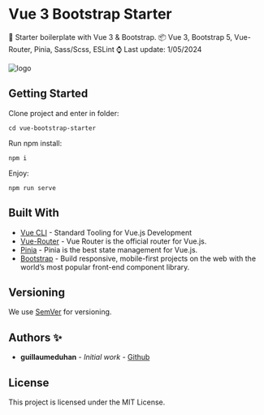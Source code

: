 # Vue 3 Bootstrap Starter

🦾 Starter boilerplate with Vue 3 & Bootstrap.
📦 Vue 3, Bootstrap 5, Vue-Router, Pinia, Sass/Scss, ESLint
⌚ Last update: 1/05/2024

![logo](https://repository-images.githubusercontent.com/217154004/ba7dfb8c-9645-42ca-ad88-41f568fcfd36)

## Getting Started

Clone project and enter in folder:

```
cd vue-bootstrap-starter
```

Run npm install:

```
npm i
```

Enjoy:

```
npm run serve
```

## Built With

- [Vue CLI](https://cli.vuejs.org/) - Standard Tooling for Vue.js Development
- [Vue-Router](https://router.vuejs.org/) - Vue Router is the official router for Vue.js.
- [Pinia](https://router.vuejs.org/) - Pinia is the best state management for Vue.js.
- [Bootstrap](https://getbootstrap.com/) - Build responsive, mobile-first projects on the web with the world’s most popular front-end component library.

## Versioning

We use [SemVer](http://semver.org/) for versioning.

## Authors ✨

- **guillaumeduhan** - _Initial work_ - [Github](https://github.com/guillaumeduhan)

## License

This project is licensed under the MIT License.